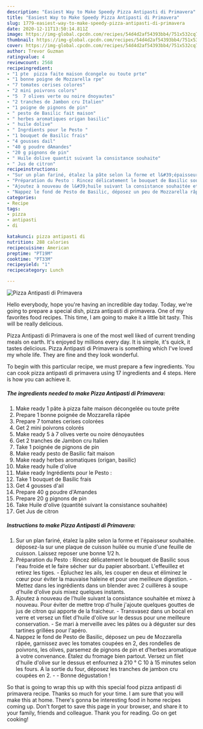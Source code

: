 ```yaml
---
description: "Easiest Way to Make Speedy Pizza Antipasti di Primavera"
title: "Easiest Way to Make Speedy Pizza Antipasti di Primavera"
slug: 1779-easiest-way-to-make-speedy-pizza-antipasti-di-primavera
date: 2020-12-11T13:50:14.811Z
image: https://img-global.cpcdn.com/recipes/54d4d2af54393bb4/751x532cq70/pizza-antipasti-di-primavera-photo-principale-de-la-recette.jpg
thumbnail: https://img-global.cpcdn.com/recipes/54d4d2af54393bb4/751x532cq70/pizza-antipasti-di-primavera-photo-principale-de-la-recette.jpg
cover: https://img-global.cpcdn.com/recipes/54d4d2af54393bb4/751x532cq70/pizza-antipasti-di-primavera-photo-principale-de-la-recette.jpg
author: Trevor Guzman
ratingvalue: 4
reviewcount: 2568
recipeingredient:
- "1 pte  pizza faite maison dcongele ou toute prte"
- "1 bonne poigne de Mozzarella rpe"
- "7 tomates cerises colores"
- "2 mini poivrons colors"
- "5  7 olives verte ou noire dnoyautes"
- "2 tranches de Jambon cru Italien"
- "1 poigne de pignons de pin"
- " pesto de Basilic fait maison"
- " herbes aromatiques origan basilic"
- " huile dolive"
- " Ingrdients pour le Pesto "
- "1 bouquet de Basilic frais"
- "4 gousses dail"
- "40 g poudre dAmandes"
- "20 g pignons de pin"
- " Huile dolive quantit suivant la consistance souhaite"
- " Jus de citron"
recipeinstructions:
- "Sur un plan fariné, étalez la pâte selon la forme et l&#39;épaisseur souhaitée. déposez-la sur une plaque de cuisson huilée ou munie d&#39;une feuille de cuisson. Laissez reposer une bonne 1/2 h."
- "Préparation du Pesto : Rincez délicatement le bouquet de Basilic sous l&#39;eau froide et le faire sécher sur du papier absorbant. L&#39;effeuillez et retirez les tiges. Épluchez les ails, les couper en deux et éliminez le cœur pour éviter la mauvaise haleine et pour une meilleure digestion. Mettez dans les ingrédients dans un blender avec 2 cuillères à soupe d&#39;huile d&#39;olive puis mixez quelques instants."
- "Ajoutez à nouveau de l&#39;huile suivant la consistance souhaitée et mixez à nouveau. Pour éviter de mettre trop d&#39;huile j&#39;ajoute quelques gouttes de jus de citron qui apporte de la fraicheur. Transvasez dans un bocal en verre et versez un filet d&#39;huile d&#39;olive sur le dessus pour une meilleure conservation.  Se mari à merveille avec les pâtes ou à déguster sur des tartines grillées pour l&#39;apéro."
- "Nappez le fond de Pesto de Basilic, déposez un peu de Mozzarella râpée, garnissez avec les tomates coupées en 2, des rondelles de poivrons, les olives, parsemez de pignons de pin et d’herbes aromatique à votre convenance. Étalez du fromage bien partout. Versez un filet d&#39;huile d&#39;olive sur le dessus et enfournez à 210 ° C 10 à 15 minutes selon les fours. A la sortie du four, déposez les tranches de jambon cru coupées en 2.  Bonne dégustation !"
categories:
- Recipe
tags:
- pizza
- antipasti
- di

katakunci: pizza antipasti di 
nutrition: 288 calories
recipecuisine: American
preptime: "PT19M"
cooktime: "PT33M"
recipeyield: "1"
recipecategory: Lunch

---
```



![Pizza Antipasti di Primavera](https://img-global.cpcdn.com/recipes/54d4d2af54393bb4/751x532cq70/pizza-antipasti-di-primavera-photo-principale-de-la-recette.jpg)

Hello everybody, hope you're having an incredible day today. Today, we're going to prepare a special dish, pizza antipasti di primavera. One of my favorites food recipes. This time, I am going to make it a little bit tasty. This will be really delicious.



Pizza Antipasti di Primavera is one of the most well liked of current trending meals on earth. It's enjoyed by millions every day. It is simple, it's quick, it tastes delicious. Pizza Antipasti di Primavera is something which I've loved my whole life. They are fine and they look wonderful.


To begin with this particular recipe, we must prepare a few ingredients. You can cook pizza antipasti di primavera using 17 ingredients and 4 steps. Here is how you can achieve it.

<!--inarticleads1-->

##### The ingredients needed to make Pizza Antipasti di Primavera:

1. Make ready 1 pâte à pizza faite maison décongelée ou toute prête
1. Prepare 1 bonne poignée de Mozzarella râpée
1. Prepare 7 tomates cerises colorées
1. Get 2 mini poivrons colorés
1. Make ready 5 à 7 olives verte ou noire dénoyautées
1. Get 2 tranches de Jambon cru Italien
1. Take 1 poignée de pignons de pin
1. Make ready  pesto de Basilic fait maison
1. Make ready  herbes aromatiques (origan, basilic)
1. Make ready  huile d&#39;olive
1. Make ready  Ingrédients pour le Pesto :
1. Take 1 bouquet de Basilic frais
1. Get 4 gousses d&#39;ail
1. Prepare 40 g poudre d&#39;Amandes
1. Prepare 20 g pignons de pin
1. Take  Huile d&#39;olive (quantité suivant la consistance souhaitée)
1. Get  Jus de citron




<!--inarticleads2-->

##### Instructions to make Pizza Antipasti di Primavera:

1. Sur un plan fariné, étalez la pâte selon la forme et l&#39;épaisseur souhaitée. déposez-la sur une plaque de cuisson huilée ou munie d&#39;une feuille de cuisson. Laissez reposer une bonne 1/2 h.
1. Préparation du Pesto : Rincez délicatement le bouquet de Basilic sous l&#39;eau froide et le faire sécher sur du papier absorbant. L&#39;effeuillez et retirez les tiges. - Épluchez les ails, les couper en deux et éliminez le cœur pour éviter la mauvaise haleine et pour une meilleure digestion. - Mettez dans les ingrédients dans un blender avec 2 cuillères à soupe d&#39;huile d&#39;olive puis mixez quelques instants.
1. Ajoutez à nouveau de l&#39;huile suivant la consistance souhaitée et mixez à nouveau. Pour éviter de mettre trop d&#39;huile j&#39;ajoute quelques gouttes de jus de citron qui apporte de la fraicheur. - Transvasez dans un bocal en verre et versez un filet d&#39;huile d&#39;olive sur le dessus pour une meilleure conservation. -  Se mari à merveille avec les pâtes ou à déguster sur des tartines grillées pour l&#39;apéro.
1. Nappez le fond de Pesto de Basilic, déposez un peu de Mozzarella râpée, garnissez avec les tomates coupées en 2, des rondelles de poivrons, les olives, parsemez de pignons de pin et d’herbes aromatique à votre convenance. Étalez du fromage bien partout. Versez un filet d&#39;huile d&#39;olive sur le dessus et enfournez à 210 ° C 10 à 15 minutes selon les fours. A la sortie du four, déposez les tranches de jambon cru coupées en 2. -  - Bonne dégustation !




So that is going to wrap this up with this special food pizza antipasti di primavera recipe. Thanks so much for your time. I am sure that you will make this at home. There's gonna be interesting food in home recipes coming up. Don't forget to save this page in your browser, and share it to your family, friends and colleague. Thank you for reading. Go on get cooking!
